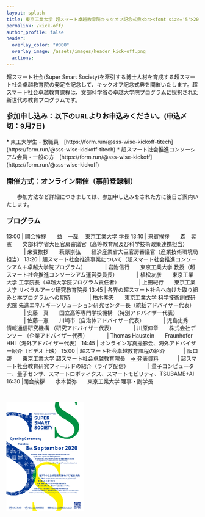 ```yaml
---
layout: splash
title: 東京工業大学 超スマート卓越教育院キックオフ記念式典<br><font size='5'>2020年9月8日(火) 13:00-</font>
permalink: /kick-off/
author_profile: false
header:
  overlay_color: "#000"
  overlay_image: /assets/images/header_kick-off.png
  actions:
---
```


超スマート社会(Super Smart Society)を牽引する博士人材を育成する超スマート社会卓越教育院の発足を記念して、キックオフ記念式典を開催いたします。超スマート社会卓越教育課程は、文部科学省の卓越大学院プログラムに採択された新世代の教育プログラムです。

<h4><font size="4">参加申し込み：以下のURLよりお申込みください。(申込〆切：9月7日)</font></h4>
  * 東工大学生・教職員　[https://form.run/@sss-wise-kickoff-titech](https://form.run/@sss-wise-kickoff-titech)
  * 超スマート社会推進コンソーシアム会員・一般の方　[https://form.run/@sss-wise-kickoff](https://form.run/@sss-wise-kickoff)　

<h4><font size="4">開催方式：オンライン開催（事前登録制）</font></h4>
　　参加方法など詳細につきましては、参加申し込みをされた方に後日ご案内いたします。

<h4><font size="4">プログラム</font></h4>

13:00 | 開会挨拶　　益　一哉　  東京工業大学 学長
13:10 | 来賓挨拶　　森　晃憲　　文部科学省大臣官房審議官（高等教育局及び科学技術政策連携担当）
　　　 | 来賓挨拶　　萩原崇弘　　経済産業省大臣官房審議官（産業技術環境局担当）
13:20 | 超スマート社会推進事業について（超スマート社会推進コンソーシアム＋卓越大学院プログラム）
　　　 | 岩附信行　　東京工業大学 教授（超スマート社会推進コンソーシアム運営委員長）
　　　 | 植松友彦　　東京工業大学 工学院長（卓越大学院プログラム責任者）
　　　 | 上田紀行　　東京工業大学 リベラルアーツ研究教育院長
13:45 | 各界の超スマート社会へ向けた取り組みと本プログラムへの期待
　　　 | 柏木孝夫　　東京工業大学 科学技術創成研究院 先進エネルギーソリューション研究センター長（統括アドバイザー代表）
　　　 | 安藤　真　　国立高等専門学校機構 （特別アドバイザー代表）
　　　 | 佐藤一憲　　川崎市（自治体アドバイザー代表）
　　　 | 児島史秀　　情報通信研究機構 （研究アドバイザー代表）
　　　 | 川原伸章　　株式会社デンソー （企業アドバイザー代表）
　　　 | Thomas Haustein　　Fraunhofer HHI（海外アドバイザー代表）
14:45 | オンライン写真撮影会、海外アドバイザー紹介（ビデオ上映）
15:00 | 超スマート社会卓越教育課程の紹介
　　　 | 阪口　啓　　東京工業大学 超スマート社会卓越教育院長　[⇒ 発表資料](/doc/dean_materials.pdf)
　　　 | 超スマート社会教育研究フィールドの紹介（ライブ配信）
　　　 | 量子コンピューター、量子センサ、スマートロボティクス、スマートモビリティ、TSUBAME+AI
16:30 |閉会挨拶　　水本哲弥　　東京工業大学 理事・副学長


<br>

<a href="/doc/kick-off_program.pdf"><img src="/assets/images/kick-off_program.png" width="40%" height="40%"/></a>
